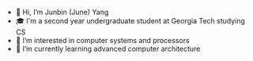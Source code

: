 - 👋 Hi, I’m Junbin (June) Yang
- 🎓 I'm a second year undergraduate student at Georgia Tech studying CS
- 👀 I’m interested in computer systems and processors
- 🌱 I’m currently learning advanced computer architecture

<!---
juneyang26/juneyang26 is a ✨ special ✨ repository because its `README.md` (this file) appears on your GitHub profile.
You can click the Preview link to take a look at your changes.
--->
